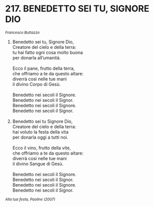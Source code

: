 # 217. BENEDETTO SEI TU, SIGNORE DIO

<sub><i>Francesco Buttazzo</i></sub>
<ol>
	<li>Benedetto sei tu, Signore Dio,<br>
		Creatore del cielo e della terra:<br>
		tu hai fatto ogni cosa molto buona<br>
		per donarla all’umanità.<br><br>
		Ecco il pane, frutto della terra,<br>
		che offriamo a te da questo altare:<br>
		diverrà così nelle tue mani<br>
		il divino Corpo di Gesù.<br><br>
		Benedetto nei secoli il Signore.<br>
		Benedetto nei secoli il Signor.<br>
		Benedetto nei secoli il Signore.<br>
		Benedetto nei secoli il Signor.</li><br>
	<li>Benedetto sei tu Signore Dio,<br>
		Creatore del cielo e della terra:<br>
		hai voluto la festa della vita<br>
		per donarla oggi a tutti noi.<br><br>
		Ecco il vino, frutto della vite,<br>
		che offriamo a te da questo altare:<br>
		diverrà così nelle tue mani<br>
		il divino Sangue di Gesù.<br><br>
		Benedetto nei secoli il Signore.<br>
		Benedetto nei secoli il Signor.<br>
		Benedetto nei secoli il Signore.<br>
		Benedetto nei secoli il Signor.</li>
</ol>
<sub><i>Alla tua festa, Paoline (2007)</i></sub>
